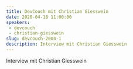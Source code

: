 ```yaml
---
title: DevCouch mit Christian Giesswein
date: 2020-04-18 11:00:00
speakers:
 - devcouch
 - christian-giesswein
slug: devcouch-2004-1
description: Interview mit Christian Giesswein
---
```

Interview mit Christian Giesswein